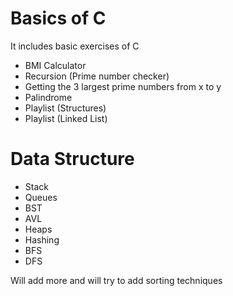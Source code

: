# Basics of C
It includes basic exercises of C
- BMI Calculator
- Recursion (Prime number checker)
- Getting the 3 largest prime numbers from x to y
- Palindrome 
- Playlist (Structures)
- Playlist (Linked List)

# Data Structure

- Stack
- Queues
- BST
- AVL
- Heaps
- Hashing
- BFS
- DFS

Will add more and will try to add sorting techniques 